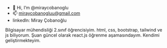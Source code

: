 - 👋 Hi, I’m @miraycobanoglu
- 📫 miraycobanogluu@gmail.com
- linkedln: Miray Çobanoğlu

Bilgisayar mühendisliği 2.sınıf öğrencisiyim. html, css, bootstrap, tailwind ve js biliyorum. Şuan güncel olarak react.js öğrenme aşamasındayım. 
Kendimi geliştirmekteyim.

